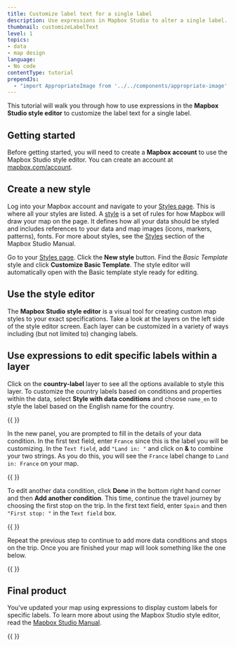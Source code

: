 ```yaml
---
title: Customize label text for a single label
description: Use expressions in Mapbox Studio to alter a single label.
thumbnail: customizeLabelText
level: 1
topics:
- data
- map design
language:
- No code
contentType: tutorial
prependJs:
  - "import AppropriateImage from '../../components/appropriate-image';"
---
```


This tutorial will walk you through how to use expressions in the **Mapbox Studio style editor** to customize the label text for a single label.

## Getting started

Before getting started, you will need to create a **Mapbox account** to use the Mapbox Studio style editor. You can create an account at [mapbox.com/account](https://account.mapbox.com).

## Create a new style

Log into your Mapbox account and navigate to your [Styles page](https://studio.mapbox.com/styles). This is where all your styles are listed. A [style](/help/glossary/style/) is a set of rules for how Mapbox will draw your map on the page. It defines how all your data should be styled and includes references to your data and map images (icons, markers, patterns), fonts. For more about styles, see the [Styles](https://docs.mapbox.com/studio-manual/reference/styles/) section of the Mapbox Studio Manual.

Go to your [Styles page](https://studio.mapbox.com). Click the **New style** button. Find the _Basic Template_ style and click **Customize Basic Template**. The style editor will automatically open with the Basic template style ready for editing.

## Use the style editor

The **Mapbox Studio style editor** is a visual tool for creating custom map styles to your exact specifications. Take a look at the layers on the left side of the style editor screen. Each layer can be customized in a variety of ways including (but not limited to) changing labels.

## Use expressions to edit specific labels within a layer

Click on the **country-label** layer to see all the options available to style this layer. To customize the country labels based on conditions and properties within the data, select **Style with data conditions** and choose `name_en` to style the label based on the English name for the country.

{{
  <AppropriateImage
    imageId="customizeLabelText1"
    alt="Mapbox Studio screenshot of 'Style with data conditions'"
  />
}}

In the new panel, you are prompted to fill in the details of your data condition. In the first text field, enter `France` since this is the label you will be customizing. In the `Text field`, add `"Land in: "` and click on **&** to combine your two strings. As you do this, you will see the `France` label change to `Land in: France` on your map.

{{
  <AppropriateImage
    imageId="customizeLabelText2"
    alt="Mapbox Studio screenshot of data conditions panel"
  />
}}

To edit another data condition, click **Done** in the bottom right hand corner and then **Add another condition**. This time, continue the travel journey by choosing the first stop on the trip. In the first text field, enter `Spain` and then `"First stop: "` in the `Text field` box.

{{
  <AppropriateImage
    imageId="customizeLabelText3"
    alt="Mapbox Studio screenshot of data conditions panel"
  />
}}

Repeat the previous step to continue to add more data conditions and stops on the trip. Once you are finished your map will look something like the one below.

{{
  <AppropriateImage
    imageId="customizeLabelText4"
    alt="Mapbox Studio screenshot of completed data conditions"
  />
}}

## Final product

You've updated your map using expressions to display custom labels for specific labels. To learn more about using the Mapbox Studio style editor, read the [Mapbox Studio Manual](https://docs.mapbox.com/studio-manual/).

{{
  <AppropriateImage
    imageId="customizeLabelTextFinal"
    alt="final product with customized labels"
  />
}}
